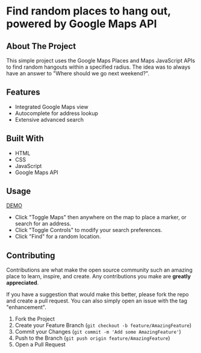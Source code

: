 # Find random places to hang out, powered by Google Maps API

## About The Project

This simple project uses the Google Maps Places and Maps JavaScript APIs to find random hangouts within a specified radius.
The idea was to always have an answer to "Where should we go next weekend?".

## Features

* Integrated Google Maps view
* Autocomplete for address lookup
* Extensive advanced search

## Built With

* HTML
* CSS
* JavaScript
* Google Maps API

## Usage

[DEMO](https://seifhamdy.github.io/hangout-generator-google-maps-api/)
- Click "Toggle Maps" then anywhere on the map to place a marker, or search for an address.
- Click "Toggle Controls" to modify your search preferences.
- Click "Find" for a random location.

## Contributing

Contributions are what make the open source community such an amazing place to learn, inspire, and create. Any contributions you make are **greatly appreciated**.

If you have a suggestion that would make this better, please fork the repo and create a pull request. You can also simply open an issue with the tag "enhancement".

1. Fork the Project
2. Create your Feature Branch (`git checkout -b feature/AmazingFeature`)
3. Commit your Changes (`git commit -m 'Add some AmazingFeature'`)
4. Push to the Branch (`git push origin feature/AmazingFeature`)
5. Open a Pull Request

